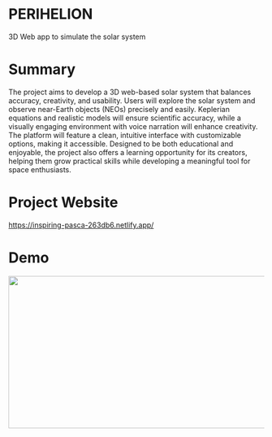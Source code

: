 # PERIHELION
3D Web app to simulate the solar system

# Summary
The project aims to develop a 3D web-based solar system that balances accuracy, creativity, and usability. Users will explore the solar system and observe near-Earth objects (NEOs) precisely and easily. Keplerian equations and realistic models will ensure scientific accuracy, while a visually engaging environment with voice narration will enhance creativity. The platform will feature a clean, intuitive interface with customizable options, making it accessible. Designed to be both educational and enjoyable, the project also offers a learning opportunity for its creators, helping them grow practical skills while developing a meaningful tool for space enthusiasts.

# Project Website
https://inspiring-pasca-263db6.netlify.app/

# Demo
<img src="https://github.com/user-attachments/assets/c32df591-aa50-4dae-8fc2-3d8f15c0fb99" width="700" height="300">
